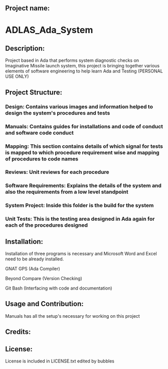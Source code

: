 ## Project name: ##
# ADLAS_Ada_System #

## Description: ##

Project based in Ada that performs system diagnostic checks on Imaginative Missile launch system, this project is bringing together various elements of software engineering to help learn Ada and Testing (PERSONAL USE ONLY)

## Project Structure: ##

### Design: Contains various images and information helped to design the system's procedures and tests

### Manuals: Contains guides for installations and code of conduct and software code conduct

### Mapping: This section contains details of which signal for tests is mapped to which procedure requirement wise and mapping of procedures to code names

### Reviews: Unit reviews for each procedure

### Software Requirements: Explains the details of the system and also the requirements from a low level standpoint

### System Project: Inside this folder is the build for the system

### Unit Tests: This is the testing area designed in Ada again for each of the procedures designed

## Installation:

Installation of three programs is necessary and Microsoft Word and Excel need to be already installed.

GNAT GPS (Ada Compiler)

Beyond Compare (Version Checking)

Git Bash (Interfacing with code and documentation)

## Usage and Contribution:

Manuals has all the setup's necessary for working on this project

## Credits:


## License:
License is included in LICENSE.txt
edited by bubbles 
